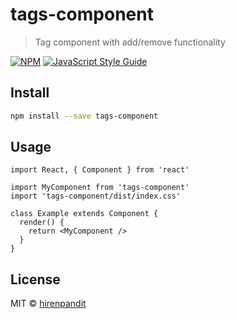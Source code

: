 # tags-component

> Tag component with add/remove functionality

[![NPM](https://img.shields.io/npm/v/tags-component.svg)](https://www.npmjs.com/package/tags-component) [![JavaScript Style Guide](https://img.shields.io/badge/code_style-standard-brightgreen.svg)](https://standardjs.com)

## Install

```bash
npm install --save tags-component
```

## Usage

```tsx
import React, { Component } from 'react'

import MyComponent from 'tags-component'
import 'tags-component/dist/index.css'

class Example extends Component {
  render() {
    return <MyComponent />
  }
}
```

## License

MIT © [hirenpandit](https://github.com/hirenpandit)
